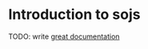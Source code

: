 # Introduction to sojs

TODO: write [great documentation](http://jacobian.org/writing/great-documentation/what-to-write/)
